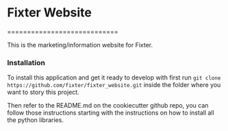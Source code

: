 # Fixter Website
============================

This is the marketing/information website for Fixter.


### Installation

To install this application and get it ready to develop with first run ```git clone https://github.com/fixter/fixter_website.git```
inside the folder where you want to story this project.

Then refer to the README.md on the cookiecutter github repo, you can follow those instructions starting with the instructions
on how to install all the python libraries.
